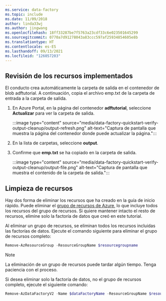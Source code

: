 ```yaml
---
ms.service: data-factory
ms.topic: include
ms.date: 11/09/2018
author: linda33wj
ms.author: jingwang
ms.openlocfilehash: 18ff33287be7f5763a23cdf33c6e023501645299
ms.sourcegitcommit: 0770a7d91278043a83ccc597af25934854605e8b
ms.translationtype: HT
ms.contentlocale: es-ES
ms.lasthandoff: 09/13/2021
ms.locfileid: "126057203"
---
```

## <a name="review-deployed-resources"></a>Revisión de los recursos implementados

El conducto crea automáticamente la carpeta de salida en el contenedor de blob adftutorial. A continuación, copia el archivo emp.txt de la carpeta de entrada a la carpeta de salida. 

1. En Azure Portal, en la página del contenedor **adftutorial**, seleccione **Actualizar** para ver la carpeta de salida. 
    
    :::image type="content" source="media/data-factory-quickstart-verify-output-cleanup/output-refresh.png" alt-text="Captura de pantalla que muestra la página del contenedor donde puede actualizar la página.":::

2. En la lista de carpetas, seleccione **output**. 

3. Confirme que **emp.txt** se ha copiado en la carpeta de salida. 

    :::image type="content" source="media/data-factory-quickstart-verify-output-cleanup/output-file.png" alt-text="Captura de pantalla que muestra el contenido de la carpeta de salida.":::

## <a name="clean-up-resources"></a>Limpieza de recursos

Hay dos forma de eliminar los recursos que ha creado en la guía de inicio rápido. Puede eliminar el [grupo de recursos de Azure](../../azure-resource-manager/management/overview.md), lo que incluye todos los recursos del grupo de recursos. Si quiere mantener intacto el resto de recursos, elimine solo la factoría de datos que creó en este tutorial.

Al eliminar un grupo de recursos, se eliminan todos los recursos incluidas las factorías de datos. Ejecute el comando siguiente para eliminar el grupo de recursos completo: 

```powershell
Remove-AzResourceGroup -ResourceGroupName $resourcegroupname
```

> [!Note]
> La eliminación de un grupo de recursos puede tardar algún tiempo. Tenga paciencia con el proceso.

Si desea eliminar solo la factoría de datos, no el grupo de recursos completo, ejecute el siguiente comando: 

```powershell
Remove-AzDataFactoryV2 -Name $dataFactoryName -ResourceGroupName $resourceGroupName
```